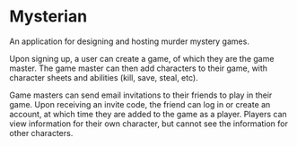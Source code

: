 # Mysterian

An application for designing and hosting murder mystery games.

Upon signing up, a user can create a game, of which they are the game
master. The game master can then add characters to their game, with
character sheets and abilities (kill, save, steal, etc).

Game masters can send email invitations to their friends to play in their game.
Upon receiving an invite code, the friend can log in or create an account,
at which time they are added to the game as a player. Players can view information
for their own character, but cannot see the information for other characters.
